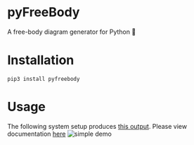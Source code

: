 # pyFreeBody
A free-body diagram generator for Python 🔲
# Installation
```pip3 install pyfreebody```
# Usage
The following system setup produces [this output](./examples/simple.out.png). Please view documentation [here](./docs.org)
![simple demo](./examples/simple.png)

